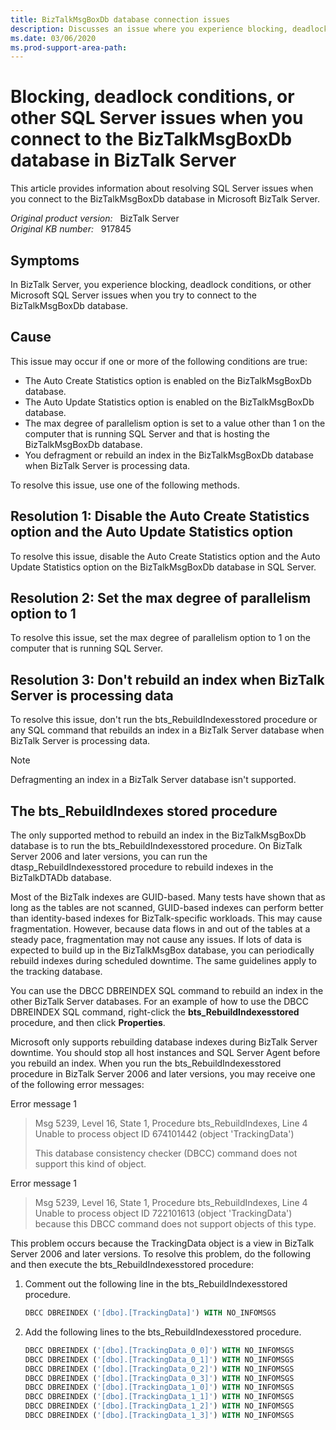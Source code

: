 ```yaml
---
title: BizTalkMsgBoxDb database connection issues
description: Discusses an issue where you experience blocking, deadlocks, or other connection issues when you try to connect to the BizTalkMsgBoxDb database. This issue may occur in BizTalk Server.
ms.date: 03/06/2020
ms.prod-support-area-path:
---
```

# Blocking, deadlock conditions, or other SQL Server issues when you connect to the BizTalkMsgBoxDb database in BizTalk Server

This article provides information about resolving SQL Server issues when you connect to the BizTalkMsgBoxDb database in Microsoft BizTalk Server.

_Original product version:_ &nbsp; BizTalk Server  
_Original KB number:_ &nbsp; 917845

## Symptoms

In BizTalk Server, you experience blocking, deadlock conditions, or other Microsoft SQL Server issues when you try to connect to the BizTalkMsgBoxDb database.

## Cause

This issue may occur if one or more of the following conditions are true:

- The Auto Create Statistics option is enabled on the BizTalkMsgBoxDb database.
- The Auto Update Statistics option is enabled on the BizTalkMsgBoxDb database.
- The max degree of parallelism option is set to a value other than 1 on the computer that is running SQL Server and that is hosting the BizTalkMsgBoxDb database.
- You defragment or rebuild an index in the BizTalkMsgBoxDb database when BizTalk Server is processing data.

To resolve this issue, use one of the following methods.

## Resolution 1: Disable the Auto Create Statistics option and the Auto Update Statistics option

To resolve this issue, disable the Auto Create Statistics option and the Auto Update Statistics option on the BizTalkMsgBoxDb database in SQL Server.

## Resolution 2: Set the max degree of parallelism option to 1

To resolve this issue, set the max degree of parallelism option to 1 on the computer that is running SQL Server.

## Resolution 3: Don't rebuild an index when BizTalk Server is processing data

To resolve this issue, don't run the bts_RebuildIndexesstored procedure or any SQL command that rebuilds an index in a BizTalk Server database when BizTalk Server is processing data.

> [!NOTE]
> Defragmenting an index in a BizTalk Server database isn't supported.

## The bts_RebuildIndexes stored procedure

The only supported method to rebuild an index in the BizTalkMsgBoxDb database is to run the bts_RebuildIndexesstored procedure. On BizTalk Server 2006 and later versions, you can run the dtasp_RebuildIndexesstored procedure to rebuild indexes in the BizTalkDTADb database.

Most of the BizTalk indexes are GUID-based. Many tests have shown that as long as the tables are not scanned, GUID-based indexes can perform better than identity-based indexes for BizTalk-specific workloads. This may cause fragmentation. However, because data flows in and out of the tables at a steady pace, fragmentation may not cause any issues. If lots of data is expected to build up in the BizTalkMsgBox database, you can periodically rebuild indexes during scheduled downtime. The same guidelines apply to the tracking database.

You can use the DBCC DBREINDEX SQL command to rebuild an index in the other BizTalk Server databases. For an example of how to use the DBCC DBREINDEX SQL command, right-click the **bts_RebuildIndexesstored** procedure, and then click **Properties**.

Microsoft only supports rebuilding database indexes during BizTalk Server downtime. You should stop all host instances and SQL Server Agent before you rebuild an index. When you run the bts_RebuildIndexesstored procedure in BizTalk Server 2006 and later versions, you may receive one of the following error messages:

Error message 1

> Msg 5239, Level 16, State 1, Procedure bts_RebuildIndexes, Line 4 Unable to process object ID 674101442 (object 'TrackingData')
>
> This database consistency checker (DBCC) command does not support this kind of object.

Error message 1

> Msg 5239, Level 16, State 1, Procedure bts_RebuildIndexes, Line 4 Unable to process object ID 722101613 (object 'TrackingData') because this DBCC command does not support objects of this type.

This problem occurs because the TrackingData object is a view in BizTalk Server 2006 and later versions. To resolve this problem, do the following and then execute the bts_RebuildIndexesstored procedure:

1. Comment out the following line in the bts_RebuildIndexesstored procedure.

    ```sql
    DBCC DBREINDEX ('[dbo].[TrackingData]') WITH NO_INFOMSGS
    ```

2. Add the following lines to the bts_RebuildIndexesstored procedure.

    ```sql
    DBCC DBREINDEX ('[dbo].[TrackingData_0_0]') WITH NO_INFOMSGS
    DBCC DBREINDEX ('[dbo].[TrackingData_0_1]') WITH NO_INFOMSGS
    DBCC DBREINDEX ('[dbo].[TrackingData_0_2]') WITH NO_INFOMSGS
    DBCC DBREINDEX ('[dbo].[TrackingData_0_3]') WITH NO_INFOMSGS
    DBCC DBREINDEX ('[dbo].[TrackingData_1_0]') WITH NO_INFOMSGS
    DBCC DBREINDEX ('[dbo].[TrackingData_1_1]') WITH NO_INFOMSGS
    DBCC DBREINDEX ('[dbo].[TrackingData_1_2]') WITH NO_INFOMSGS
    DBCC DBREINDEX ('[dbo].[TrackingData_1_3]') WITH NO_INFOMSGS
    ```
